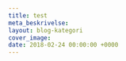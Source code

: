 ```yaml
---
title: test
meta_beskrivelse: 
layout: blog-kategori
cover_image: 
date: 2018-02-24 00:00:00 +0000
---
```

